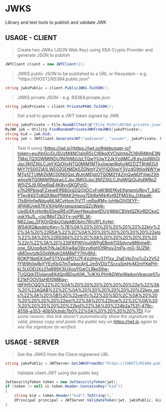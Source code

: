 # JWKS
Library and test tools to publish and validate JWK


## USAGE - CLIENT

>Create two JWKs (JSON Web Key) using RSA Crypto Provider and generate JSON to publish

```c#
JWTClient client = new JWTClient(2);
```

>JWKS public JSON to be published to a URL or filesystem - e.g. "https://[HOST]/RS384.public.json"

```c# 
string jwksPublic = client.PublicJWKS.ToJSON();
```

>JWKS private JSON - e.g. RS384.private.json

```c#
string jwksPrivate = client.PrivatePKWS.ToJSON();
```

>Get a kid to generate a JWT token signed by JWK

```c#
string jwksPrivate = File.ReadAllText(@"[File_Path]\RS384.private.json");
MyJWK jwk = Utility.FindRandomPrivateJWKFromJWKS(jwksPrivate);
string kid = jwk.Kid;
string jwt = JWTClient.GenerateJWT("audience", "issuer", jwksPrivate, kid, new List<System.Security.Claims.Claim>() { new Claim("custom", Guid.NewGuid().ToString()) });
```

>Test it using [https://jwt.io](https://jwt.io/#debugger-io?token=eyJhbGciOiJSUzM4NCIsInR5cCI6IkpXVCIsImtpZCI6IjRiMmE3NTMxLTQ3OWMtNDU1Ni1hMzUzLTQwYjUwY2JkYzdiMCJ9.eyJzdWIiOiJpc3N1ZXIiLCJpYXQiOiIxNTQ0MjM1MTkxIiwianRpIjoiM2ZiZTRhM2UtMjY1YS00ZjA1LWE0ZGEtMDk5ZGNmY2VlYjQ0IiwiY3VzdG9tIjoiNWYwMTg1ZTUtMjZkMC00NGQxLWJmMDgtOTQ0M2Y4ZmQwM2FjIiwiZXhwIjoxNTQ0MjM1NzkwLCJpc3MiOiJpc3N1ZXIiLCJhdWQiOiJhdWRpZW5jZSJ9.R0w6IaE4K8vySKQPzIG-x7h2RPbiggFZxkw61f68Grd2QOjtDCyFrd61BtEfKvEIfgnpmURoyT_S4CPTey84STo8QX9bpPfMAK2Hnog7DkReNNrKyt9ZFMGXu_O4taqK-7fs9HinfwNdugNLMCvHom7rV1T-mRsdfMy-lvHtkOIV0EYF-4PAl6Uyk67KVXiHpfArseqzejapsQZcWeik-UedS4XyHm8sS0eqjREx0PJwrHkeubwtlDUV46tkCBVeIQZKnRDCkxCoskYbJ5_-cisi1MqTZb3Yy-voPBl_M-N62Jap_GFKOrQhbUOdeABObIm7RrUfFLXyfeI-WSAlXQ&publicKey=%7B%0A%20%20%20%20%20%20%22kty%22%3A%20%22RSA%22%2C%0A%20%20%20%20%20%20%22alg%22%3A%20%22RS384%22%2C%0A%20%20%20%20%20%20%22n%22%3A%20%22tFKPWVxujtWPgEBmhTGSdynoM6njjwR-one_SIUop6qh7rNJaO6Xw8aO9zvv6gHOfRhsv2mPa-mG-SUZM-gMOovtzlkG0sWAqh2AM8kFY7Hy8fd-ROKP18etEK3wFST5Vp4PD1J7F4VJIHny3Tf1xx_ZlaEVkjZnsTuZx2V52fYW9hiIwRoYYEcKbG7mTwkgcArlLJm5VDIzTSccsSmHyM2mYKePH-kL5UiOEUXz21qR89X3iUXosYGwCLRkq56w-TUQQdrZDsIanq8XdQoIBDgzKljK_TclKXLPhHkDWwWadonVkwcqrlI7uE21kFOOVSsHEf0M8lay-t8FlH5CQQ%22%2C%0A%20%20%20%20%20%20%22e%22%3A%20%22AQAB%22%2C%0A%20%20%20%20%20%20%22key_ops%22%3A%20%5B%20%22verify%22%20%5D%2C%0A%20%20%20%20%20%20%22ext%22%3A%20%22true%22%2C%0A%20%20%20%20%20%20%22kid%22%3A%20%224b2a7531-479c-4556-a353-40b50cbdc7b0%22%0A%20%20%20%20%7D)
*For some reason, this link doesn't automatically show the signature as valid, please copy and paste the public key on https://jwt.io agian to see the signature as verified.*


## USAGE - SERVER

>Get the JWKS from the Client registered URL

```c#
string jwksPublic = JWTServer.GetJWKSFromJKU("https://[HOST]/RS384.public.json");
```

>Validate client JWT using the public key

```c#
JwtSecurityToken token = new JwtSecurityToken(jwt);
if (token != null && token.Header.ContainsKey("kid"))
{
    string kid = token.Header["kid"].ToString();`   
    IPrincipal principal = JWTServer.ValidateToken(jwt, jwksPublic, kid);`   
}
```
